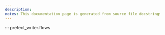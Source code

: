 ```yaml
---
description: 
notes: This documentation page is generated from source file docstrings.
---
```


::: prefect_writer.flows